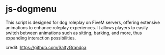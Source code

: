 # js-dogmenu

This script is designed for dog roleplay on FiveM servers, offering extensive animations to enhance roleplay experiences. It allows players to easily switch between animations such as sitting, barking, and more, thus expanding interaction possibilities.

credit: https://github.com/SaltyGrandpa
